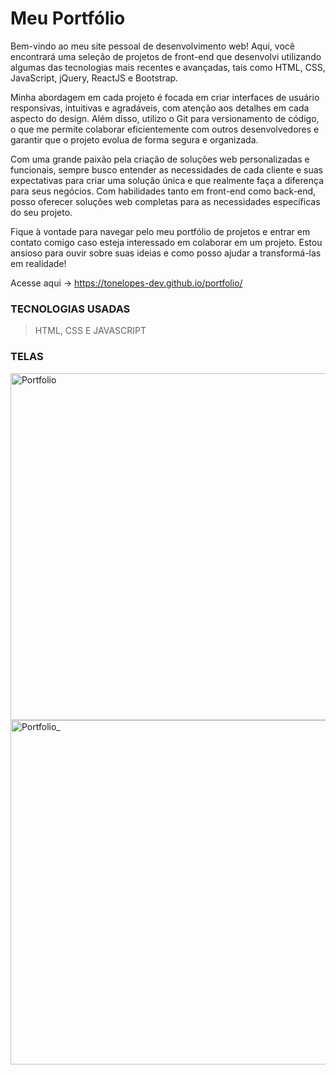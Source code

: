 # Meu Portfólio

Bem-vindo ao meu site pessoal de desenvolvimento web! Aqui, você encontrará uma seleção de projetos de front-end que desenvolvi utilizando algumas das tecnologias mais recentes e avançadas, tais como HTML, CSS, JavaScript, jQuery, ReactJS e Bootstrap.

Minha abordagem em cada projeto é focada em criar interfaces de usuário responsivas, intuitivas e agradáveis, com atenção aos detalhes em cada aspecto do design. Além disso, utilizo o Git para versionamento de código, o que me permite colaborar eficientemente com outros desenvolvedores e garantir que o projeto evolua de forma segura e organizada.

Com uma grande paixão pela criação de soluções web personalizadas e funcionais, sempre busco entender as necessidades de cada cliente e suas expectativas para criar uma solução única e que realmente faça a diferença para seus negócios. Com habilidades tanto em front-end como back-end, posso oferecer soluções web completas para as necessidades específicas do seu projeto.

Fique à vontade para navegar pelo meu portfólio de projetos e entrar em contato comigo caso esteja interessado em colaborar em um projeto. Estou ansioso para ouvir sobre suas ideias e como posso ajudar a transformá-las em realidade!

Acesse aqui -> https://tonelopes-dev.github.io/portfolio/

### TECNOLOGIAS USADAS
> HTML,
> CSS E 
> JAVASCRIPT

### TELAS 
<img width="555" alt="Portfolio" src="./assets/img-telas/print-portfolio-tela-light.jpg">




<img width="551" alt="Portfolio_" src="./assets/img-telas/print-portfolio-tela-dark.jpg">
